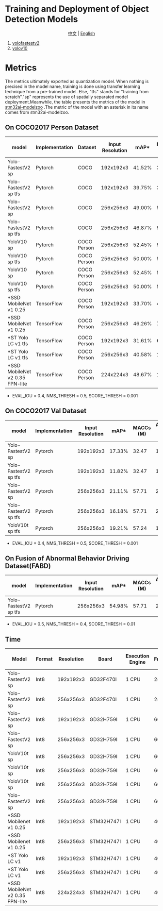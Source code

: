 # Training and Deployment of Object Detection Models

<div align="center">

[中文](README.md) | [English](README_eng.md)

</div>

1. [yolofastestv2](yolo_fastestv2) 
2. [yolov10](yolov10) 

# Metrics
The metrics ultimately exported as quantization model. When nothing is precised in the model name, training is done using transfer learning technique from a pre-trained model. Else, "tfs" stands for "training from scratch"."sp" represents the use of spatially separated model deployment.Meanwhile, the table presents the metrics of the model in [stm32ai-modelzoo](https://github.com/STMicroelectronics/stm32ai-modelzoo/blob/main/object_detection/pretrained_models/README.md) .The metric of the model with an asterisk in its name comes from stm32ai-modelzoo.
## On COCO2017 Person Dataset

| model                           | Implementation | Dataset     | Input Resolution | mAP*   | MACCs (M) | Activation RAM (KiB) | Weights Flash (KiB) | Inference framework |
|---------------------------------|----------------|-------------|------------------|--------|-----------|----------------------|---------------------|---------------------|
| Yolo-FastestV2 sp               | Pytorch        | COCO        | 192x192x3        | 41.52% | 32.47     | 116.18               | 385.79              | X-CUBE-AI 8.0.1     |
| Yolo-FastestV2 sp tfs           | Pytorch        | COCO        | 192x192x3        | 39.75% | 32.47     | 116.18               | 385.79              | X-CUBE-AI 8.0.1     |
| Yolo-FastestV2 sp               | Pytorch        | COCO        | 256x256x3        | 49.00% | 57.71     | 214.99               | 385.79              | X-CUBE-AI 8.0.1     |
| Yolo-FastestV2 sp tfs           | Pytorch        | COCO        | 256x256x3        | 46.87% | 57.71     | 214.99               | 385.79              | X-CUBE-AI 8.0.1     |
| YoloV10 sp                      | Pytorch        | COCO Person | 256x256x3        | 52.45% | 57.24     | 148.86               | 372.51              | X-CUBE-AI 8.0.1     |
| YoloV10 sp tfs                  | Pytorch        | COCO Person | 256x256x3        | 50.00% | 57.24     | 148.86               | 372.51              | X-CUBE-AI 8.0.1     |
| YoloV10 sp                      | Pytorch        | COCO Person | 256x256x3        | 52.45% | 57.24     | 153.77               | 244.09              | TinyEngine          |
| YoloV10 sp tfs                  | Pytorch        | COCO Person | 256x256x3        | 50.00% | 57.24     | 153.77               | 244.09              | TinyEngine          |
| *SSD MobileNet v1 0.25          | TensorFlow     | COCO Person | 192x192x3        | 33.70% | 40.48     | 266.3                | 438.28              | X-CUBE-AI 8.1.0     |
| *SSD MobileNet v1 0.25          | TensorFlow     | COCO Person | 256x256x3        | 46.26% | 72.55     | 456.1                | 595.66              | X-CUBE-AI 8.1.0     |
| *ST Yolo LC v1 tfs              | TensorFlow     | COCO Person | 192x192x3        | 31.61% | 61.9      | 166.29               | 276.73              | X-CUBE-AI 9.1.0     |
| *ST Yolo LC v1 tfs              | TensorFlow     | COCO Person | 256x256x3        | 40.58% | 110.05    | 278.29               | 276.73              | X-CUBE-AI 9.1.0     |
| *SSD MobileNet v2 0.35 FPN-lite | TensorFlow     | COCO Person | 224x224x3        | 48.67% | 167.15    | 956.82               | 1007.78             | X-CUBE-AI 9.1.0     |

* EVAL_IOU = 0.4, NMS_THRESH = 0.5, SCORE_THRESH = 0.001
## On COCO2017 Val Dataset


| model                 | Implementation | Input Resolution | mAP*   | MACCs (M) | Activation RAM (KiB) | Weights Flash (KiB) | Inference framework |
|-----------------------|----------------|------------------|--------|-----------|----------------------|---------------------|---------------------|
| Yolo-FastestV2 sp     | Pytorch        | 192x192x3        | 17.33% | 32.47     | 116.18               | 385.79              | X-CUBE-AI 8.0.1     |
| Yolo-FastestV2 sp tfs | Pytorch        | 192x192x3        | 11.82% | 32.47     | 116.18               | 385.79              | X-CUBE-AI 8.0.1     |
| Yolo-FastestV2 sp     | Pytorch        | 256x256x3        | 21.11% | 57.71     | 214.99               | 385.79              | X-CUBE-AI 8.0.1     |
| Yolo-FastestV2 sp tfs | Pytorch        | 256x256x3        | 16.18% | 57.71     | 214.99               | 385.79              | X-CUBE-AI 8.0.1     |
| YoloV10t sp tfs       | Pytorch        | 256x256x3        | 19.21% | 57.24     | 148.86               | 372.51              | X-CUBE-AI 8.0.1     |


* EVAL_IOU = 0.4, NMS_THRESH = 0.5, SCORE_THRESH = 0.001
## On Fusion of Abnormal Behavior Driving Dataset(FABD)


| model                 | Implementation  | Input Resolution  | mAP*    | MACCs (M)  | Activation RAM (KiB)   | Weights Flash (KiB)  | Inference framework  |
|-----------------------|-----------------|-------------------|---------|------------|------------------------|----------------------|----------------------|
| Yolo-FastestV2 sp tfs | Pytorch         | 256x256x3         | 54.98%  | 57.71      | 214.99                 | 385.79               | X-CUBE-AI 8.0.1      |

* EVAL_IOU = 0.5, NMS_THRESH = 0.4, SCORE_THRESH = 0.01
## Time

| Model                           | Format | Resolution | Board      | Execution Engine | Frequency | Inference time (ms) | Inference framework |
|---------------------------------|--------|------------|------------|------------------|-----------|---------------------|---------------------|
| Yolo-FastestV2 sp               | Int8   | 192x192x3  | GD32F470I  | 1 CPU            | 240 MHz   | 500.86 ms           | X-CUBE-AI 8.0.1     |
| Yolo-FastestV2 sp               | Int8   | 256x256x3  | GD32F470I  | 1 CPU            | 240 MHz   | 863.13 ms           | X-CUBE-AI 8.0.1     |
| Yolo-FastestV2 sp               | Int8   | 192x192x3  | GD32H759I  | 1 CPU            | 600 MHz   | 143.76 ms           | X-CUBE-AI 8.0.1     |
| Yolo-FastestV2 sp               | Int8   | 256x256x3  | GD32H759I  | 1 CPU            | 600 MHz   | 236.35 ms           | X-CUBE-AI 8.0.1     |
| YoloV10t sp                     | Int8   | 256x256x3  | GD32H759I  | 1 CPU            | 600 MHz   | 220.37 ms           | X-CUBE-AI 8.0.1     |
| YoloV10t sp                     | Int8   | 256x256x3  | GD32H759I  | 1 CPU            | 600 MHz   | 279.40 ms           | TinyEngine          |
| YoloV10t sp                     | Int8   | 256x256x3  | GD32H759I  | 1 CPU            | 600 MHz   | 192.57 ms           | X-CUBE-AI 9.0.0     |
| Yolo-FastestV2 sp               | Int8   | 256x256x3  | GD32H759I  | 1 CPU            | 600 MHz   | 222.33 ms           | X-CUBE-AI 9.0.0     |
| *SSD Mobilenet v1 0.25          | Int8   | 192x192x3  | STM32H747I | 1 CPU            | 400 MHz   | 149.22 ms           | X-CUBE-AI 9.1.0     |
| *SSD Mobilenet v1 0.25          | Int8   | 256x256x3  | STM32H747I | 1 CPU            | 400 MHz   | 266.4 ms            | X-CUBE-AI 9.1.0     |
| *ST Yolo LC v1                  | Int8   | 192x192x3  | STM32H747I | 1 CPU            | 400 MHz   | 179.35 ms           | X-CUBE-AI 9.1.0     |
| *ST Yolo LC v1                  | Int8   | 256x256x3  | STM32H747I | 1 CPU            | 400 MHz   | 321.23 ms           | X-CUBE-AI 9.1.0     |
| *SSD MobileNet v2 0.35 FPN-lite | Int8   | 224x224x3  | STM32H747I | 1 CPU            | 400 MHz   | 675.63 ms           | X-CUBE-AI 9.1.0     |